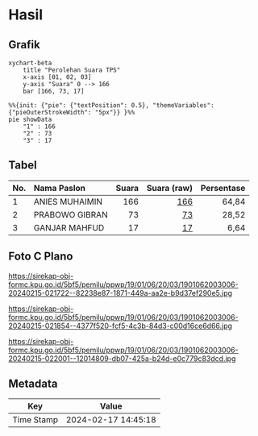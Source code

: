 # Hasil

## Grafik

```mermaid
xychart-beta
    title "Perolehan Suara TPS"
    x-axis [01, 02, 03]
    y-axis "Suara" 0 --> 166
    bar [166, 73, 17]
```

```mermaid
%%{init: {"pie": {"textPosition": 0.5}, "themeVariables": {"pieOuterStrokeWidth": "5px"}} }%%
pie showData
    "1" : 166
    "2" : 73
    "3" : 17
```

## Tabel

| No. | Nama Paslon    | Suara | Suara (raw) | Persentase |
|:--- |:-------------- | -----:| -----------:| ----------:|
| 1   | ANIES MUHAIMIN | 166   | [166][p-1]  | 64,84      |
| 2   | PRABOWO GIBRAN | 73    | [73][p-2]   | 28,52      |
| 3   | GANJAR MAHFUD  | 17    | [17][p-3]   | 6,64       |


[p-1]: https://github.com/gigit-pemilu/pemilu-2024-19-kepulauan-bangka-belitung/blob/main/pilpres/hitung-suara/sub/19-kepulauan-bangka-belitung/sub/01-bangka/sub/06-bakam/sub/2003-dalil/sub/006-tps/sub/paslon-1.txt
[p-2]: https://github.com/gigit-pemilu/pemilu-2024-19-kepulauan-bangka-belitung/blob/main/pilpres/hitung-suara/sub/19-kepulauan-bangka-belitung/sub/01-bangka/sub/06-bakam/sub/2003-dalil/sub/006-tps/sub/paslon-2.txt
[p-3]: https://github.com/gigit-pemilu/pemilu-2024-19-kepulauan-bangka-belitung/blob/main/pilpres/hitung-suara/sub/19-kepulauan-bangka-belitung/sub/01-bangka/sub/06-bakam/sub/2003-dalil/sub/006-tps/sub/paslon-3.txt

## Foto C Plano

https://sirekap-obj-formc.kpu.go.id/5bf5/pemilu/ppwp/19/01/06/20/03/1901062003006-20240215-021722--82238e87-1871-449a-aa2e-b9d37ef290e5.jpg

https://sirekap-obj-formc.kpu.go.id/5bf5/pemilu/ppwp/19/01/06/20/03/1901062003006-20240215-021854--4377f520-fcf5-4c3b-84d3-c00d16ce6d66.jpg

https://sirekap-obj-formc.kpu.go.id/5bf5/pemilu/ppwp/19/01/06/20/03/1901062003006-20240215-022001--12014809-db07-425a-b24d-e0c779c83dcd.jpg


## Metadata

| Key        | Value               |
| ---------- | ------------------- |
| Time Stamp | 2024-02-17 14:45:18 |



